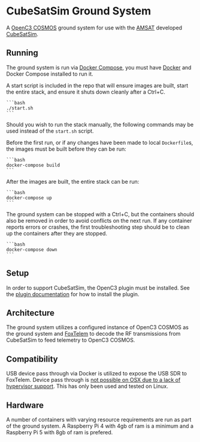 # CubeSatSim Ground System

A [OpenC3 COSMOS](https://github.com/OpenC3/cosmos) ground system for use with the [AMSAT](https://www.amsat.org/)
developed [CubeSatSim](https://github.com/alanbjohnston/CubeSatSim).

## Running

The ground system is run via [Docker Compose](https://docs.docker.com/compose/), you must have
[Docker](https://docs.docker.com/) and Docker Compose installed to run it.

A start script is included in the repo that will ensure images are built, start the entire stack,
and ensure it shuts down cleanly after a Ctrl+C.

    ```bash
    ./start.sh
    ```

Should you wish to run the stack manually, the following commands may be used instead of the
`start.sh` script.

Before the first run, or if any changes have been made to local `Dockerfile`s, the images must
be built before they can be run:

    ```bash
    docker-compose build
    ```

After the images are built, the entire stack can be run:

    ```bash
    docker-compose up
    ```

The ground system can be stopped with a Ctrl+C, but the containers should also be removed
in order to avoid conflicts on the next run. If any container reports errors or crashes, the
first troubleshooting step should be to clean up the containers after they are stopped.

    ```bash
    docker-compose down
    ```

## Setup

In order to support CubeSatSim, the OpenC3 plugin must be installed. See the
[plugin documentation](plugins/openc3-cosmos-amsat/README.md#installing-into-openc3-cosmos) for
how to install the plugin.

## Architecture

The ground system utilizes a configured instance of OpenC3 COSMOS as the ground system and
[FoxTelem](https://github.com/ac2cz/FoxTelem) to decode the RF transmissions from CubeSatSim to feed
telemetry to OpenC3 COSMOS.

## Compatibility

USB device pass through via Docker is utilized to expose the USB SDR to FoxTelem. Device pass through is [not possible
on OSX due to a lack of hypervisor support](https://docs.docker.com/desktop/faqs/general/#can-i-pass-through-a-usb-device-to-a-container).
This has only been used and tested on Linux.

## Hardware

A number of containers with varying resource requirements are run as part of the ground system.
A Raspberry Pi 4 with 4gb of ram is a minimum and a Raspberry Pi 5 with 8gb of ram is prefered.
